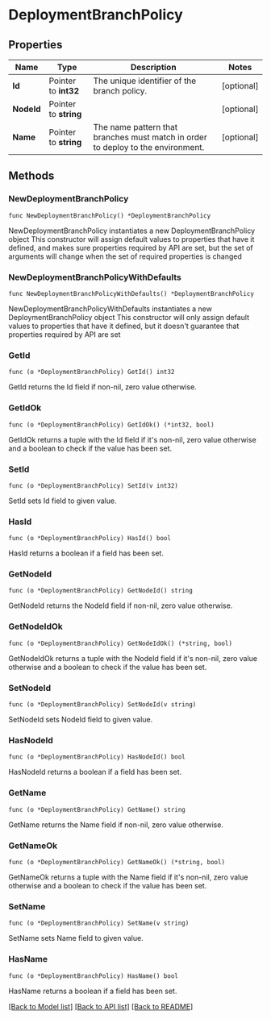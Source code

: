 # DeploymentBranchPolicy

## Properties

Name | Type | Description | Notes
------------ | ------------- | ------------- | -------------
**Id** | Pointer to **int32** | The unique identifier of the branch policy. | [optional] 
**NodeId** | Pointer to **string** |  | [optional] 
**Name** | Pointer to **string** | The name pattern that branches must match in order to deploy to the environment. | [optional] 

## Methods

### NewDeploymentBranchPolicy

`func NewDeploymentBranchPolicy() *DeploymentBranchPolicy`

NewDeploymentBranchPolicy instantiates a new DeploymentBranchPolicy object
This constructor will assign default values to properties that have it defined,
and makes sure properties required by API are set, but the set of arguments
will change when the set of required properties is changed

### NewDeploymentBranchPolicyWithDefaults

`func NewDeploymentBranchPolicyWithDefaults() *DeploymentBranchPolicy`

NewDeploymentBranchPolicyWithDefaults instantiates a new DeploymentBranchPolicy object
This constructor will only assign default values to properties that have it defined,
but it doesn't guarantee that properties required by API are set

### GetId

`func (o *DeploymentBranchPolicy) GetId() int32`

GetId returns the Id field if non-nil, zero value otherwise.

### GetIdOk

`func (o *DeploymentBranchPolicy) GetIdOk() (*int32, bool)`

GetIdOk returns a tuple with the Id field if it's non-nil, zero value otherwise
and a boolean to check if the value has been set.

### SetId

`func (o *DeploymentBranchPolicy) SetId(v int32)`

SetId sets Id field to given value.

### HasId

`func (o *DeploymentBranchPolicy) HasId() bool`

HasId returns a boolean if a field has been set.

### GetNodeId

`func (o *DeploymentBranchPolicy) GetNodeId() string`

GetNodeId returns the NodeId field if non-nil, zero value otherwise.

### GetNodeIdOk

`func (o *DeploymentBranchPolicy) GetNodeIdOk() (*string, bool)`

GetNodeIdOk returns a tuple with the NodeId field if it's non-nil, zero value otherwise
and a boolean to check if the value has been set.

### SetNodeId

`func (o *DeploymentBranchPolicy) SetNodeId(v string)`

SetNodeId sets NodeId field to given value.

### HasNodeId

`func (o *DeploymentBranchPolicy) HasNodeId() bool`

HasNodeId returns a boolean if a field has been set.

### GetName

`func (o *DeploymentBranchPolicy) GetName() string`

GetName returns the Name field if non-nil, zero value otherwise.

### GetNameOk

`func (o *DeploymentBranchPolicy) GetNameOk() (*string, bool)`

GetNameOk returns a tuple with the Name field if it's non-nil, zero value otherwise
and a boolean to check if the value has been set.

### SetName

`func (o *DeploymentBranchPolicy) SetName(v string)`

SetName sets Name field to given value.

### HasName

`func (o *DeploymentBranchPolicy) HasName() bool`

HasName returns a boolean if a field has been set.


[[Back to Model list]](../README.md#documentation-for-models) [[Back to API list]](../README.md#documentation-for-api-endpoints) [[Back to README]](../README.md)


